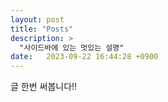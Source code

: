 ```yaml
---
layout: post
title: "Posts"
description: >
  "사이드바에 있는 멋있는 설명"
date:   2023-09-22 16:44:28 +0900
---
```

글 한번 써봅니다!!
